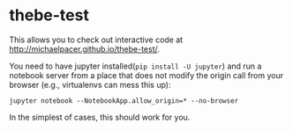 # thebe-test

This allows you to check out interactive code at http://michaelpacer.github.io/thebe-test/. 

You need to have jupyter installed(`pip install -U jupyter`) and run a notebook server from a place that does not modify the origin call from your browser (e.g., virtualenvs can mess this up):

    jupyter notebook --NotebookApp.allow_origin=* --no-browser 

In the simplest of cases, this should work for you.
